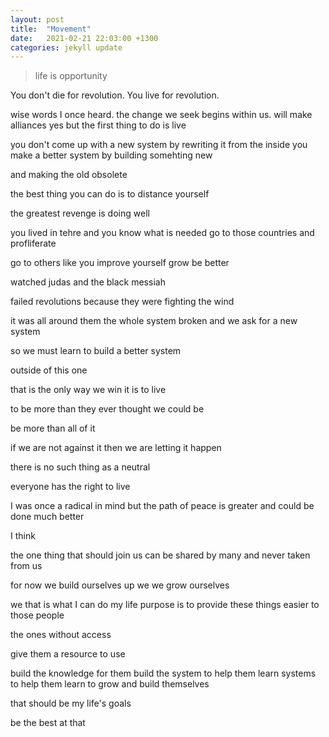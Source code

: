 ```yaml
---
layout: post
title:  "Movement"
date:   2021-02-21 22:03:00 +1300
categories: jekyll update
---
```


> life is opportunity 


You don't die for revolution. You live for revolution.

wise words I once heard.
the change we seek begins within us.
will make alliances yes
but the first thing to do is live

you don't come up with a new system 
by rewriting it from the inside
you make a better system
by building somehting new 

and making the old obsolete

the best thing you can do is to distance yourself

the greatest revenge is doing well

you lived in tehre
and you know what is needed
go to those countries
and profliferate

go to others like you
improve yourself
grow
be better

watched judas and the black messiah

failed revolutions 
because they were fighting the wind

it was all around them
the whole system 
broken
and we ask for a new system

so we must learn to build a better system

outside of this one 


that is the only way we win
it is to live 

to be more
than they ever thought we could be 

be more than all of it 

if we are not against it then we are letting it happen

there is no such thing as a neutral 


everyone has the right to live

I was once a radical in mind
but the path of peace is greater
and could be done much better

I think

the one thing that should join us can be shared by many
and never taken from us



for now we build ourselves up 
we we grow ourselves

we
 that is what I can do 
 my life purpose is to provide these things easier to those people

 the ones without access

give them a resource to use

 build the knowledge for them
  build the system to help them learn systems
  to help them learn to grow and build themselves


  that should be my life's goals

  be the best at that

